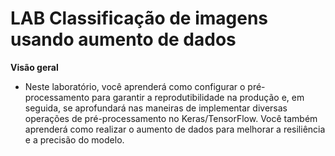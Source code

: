 # LAB **Classificação de imagens usando aumento de dados**

**Visão geral**

- Neste laboratório, você aprenderá como configurar o pré-processamento para garantir a reprodutibilidade na produção e, em seguida, se aprofundará nas maneiras de implementar diversas operações de pré-processamento no Keras/TensorFlow. Você também aprenderá como realizar o aumento de dados para melhorar a resiliência e a precisão do modelo.
